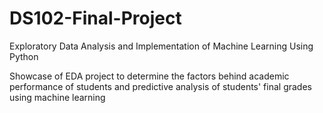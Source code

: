 # DS102-Final-Project
Exploratory Data Analysis and Implementation of Machine Learning Using Python

Showcase of EDA project to determine the factors behind academic performance of students and predictive analysis of students' final grades using machine learning
